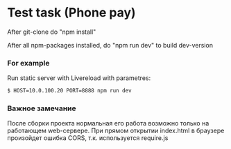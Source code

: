 # Test task (Phone pay)

After git-clone do "npm install"

After all npm-packages installed, do "npm run dev" to build dev-version

### For example
Run static server with Livereload with parametres:
```sh
$ HOST=10.0.100.20 PORT=8888 npm run dev
```

### Важное замечание

После сборки проекта нормальная его работа возможно только на работающем web-сервере. При прямом открытии index.html в браузере произойдет ошибка CORS, т.к. используется require.js 
